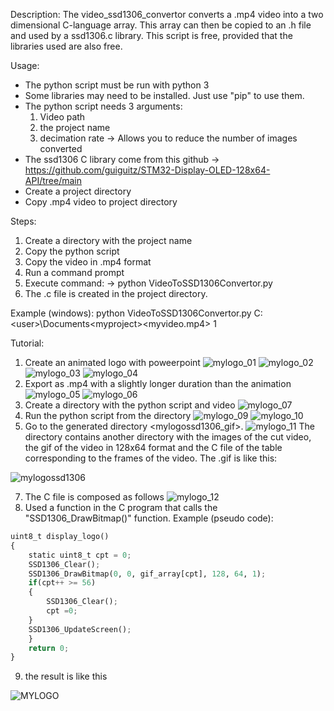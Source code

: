 Description:
The video_ssd1306_convertor converts a .mp4 video into a two dimensional C-language array.
This array can then be copied to an .h file and used by a ssd1306.c library.
This script is free, provided that the libraries used are also free.

Usage:
- The python script must be run with python 3
- Some libraries may need to be installed. Just use "pip" to use them. 
- The python script needs 3 arguments:
    1. Video path
    2. the project name
    3. decimation rate
      -> Allows you to reduce the number of images converted
- The ssd1306 C library come from this github
    -> https://github.com/guiguitz/STM32-Display-OLED-128x64-API/tree/main
- Create a project directory
- Copy .mp4 video to project directory
       
Steps:
1. Create a directory with the project name
2. Copy the python script
3. Copy the video in .mp4 format
4. Run a command prompt
5. Execute command:
    -> python VideoToSSD1306Convertor.py <path to video> <project name> <decimation rate>
6. The .c file is created in the project directory.

Example (windows):
python VideoToSSD1306Convertor.py C:\<user>\Documents\<myproject>\<myvideo.mp4> <myprojectname> 1

Tutorial:
1. Create an animated logo with poweerpoint 
![mylogo_01](https://github.com/falcon1990BS/video_ssd1306_convertor/assets/37402726/1d922373-cfd4-481a-a1a0-dd250d920171)
![mylogo_02](https://github.com/falcon1990BS/video_ssd1306_convertor/assets/37402726/57838dc1-1f89-400c-becb-bb1dc85071d0)
![mylogo_03](https://github.com/falcon1990BS/video_ssd1306_convertor/assets/37402726/9c57163d-7fe3-4133-8ae0-8489e0582347)
![mylogo_04](https://github.com/falcon1990BS/video_ssd1306_convertor/assets/37402726/108f15e9-167a-48ad-b921-0c9e90a7e31c)
2. Export as .mp4 with a slightly longer duration than the animation
![mylogo_05](https://github.com/falcon1990BS/video_ssd1306_convertor/assets/37402726/a1abd5ca-9c31-45e9-8abc-94af9bd10823)
![mylogo_06](https://github.com/falcon1990BS/video_ssd1306_convertor/assets/37402726/e3241272-879a-438c-90a0-e3647af6cd57)
3. Create a directory with the python script and video 
![mylogo_07](https://github.com/falcon1990BS/video_ssd1306_convertor/assets/37402726/128a2d95-630d-4bb1-914f-a3c629835b36)
4. Run the python script from the directory
![mylogo_09](https://github.com/falcon1990BS/video_ssd1306_convertor/assets/37402726/27474fe0-1664-4fc0-a70f-b35ac2565e83)
![mylogo_10](https://github.com/falcon1990BS/video_ssd1306_convertor/assets/37402726/49b30ae3-0a92-4a51-8a80-2e5e3199a361)
5. Go to the generated directory <mylogossd1306_gif>.
![mylogo_11](https://github.com/falcon1990BS/video_ssd1306_convertor/assets/37402726/247b295f-3173-4579-af95-f8f21ab78612)
The directory contains another directory with the images of the cut video, the gif of the video in 128x64 format and the C file of the table corresponding to the frames of the video.
The .gif is like this:

![mylogossd1306](https://github.com/falcon1990BS/video_ssd1306_convertor/assets/37402726/7444841a-3811-4b21-80a2-2922266c6d20)

7. The C file is composed as follows
![mylogo_12](https://github.com/falcon1990BS/video_ssd1306_convertor/assets/37402726/56671bb6-1007-4447-9504-309f74714d5f)
8. Used a function in the C program that calls the "SSD1306_DrawBitmap()" function. 
Example (pseudo code):

```python
uint8_t display_logo()
{
	static uint8_t cpt = 0;
	SSD1306_Clear();
	SSD1306_DrawBitmap(0, 0, gif_array[cpt], 128, 64, 1);
	if(cpt++ >= 56)
	{
		SSD1306_Clear();
		cpt =0;
	}
	SSD1306_UpdateScreen();
	}
	return 0;
}
```

9. the result is like this

![MYLOGO](https://github.com/falcon1990BS/video_ssd1306_convertor/assets/37402726/040cb6c5-59a8-48ae-bb3d-0378d95a7833)






